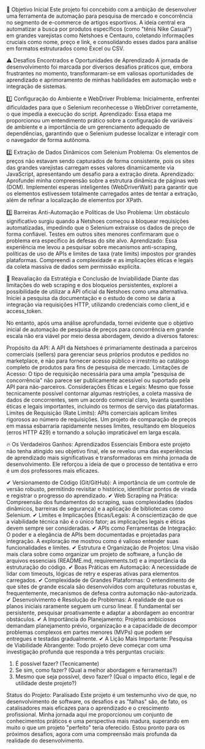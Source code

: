 🚀 Objetivo Inicial
Este projeto foi concebido com a ambição de desenvolver uma ferramenta de automação para pesquisa de mercado e concorrência no segmento de e-commerce de artigos esportivos. A ideia central era automatizar a busca por produtos específicos (como "tênis Nike Casual") em grandes varejistas como Netshoes e Centauro, coletando informações cruciais como nome, preço e link, e consolidando esses dados para análise em formatos estruturados como Excel ou CSV.

⚠ Desafios Encontrados e Oportunidades de Aprendizado
A jornada de desenvolvimento foi marcada por diversos desafios práticos que, embora frustrantes no momento, transformaram-se em valiosas oportunidades de aprendizado e aprimoramento de minhas habilidades em automação web e integração de sistemas.

1️⃣ Configuração do Ambiente e WebDriver
Problema: Inicialmente, enfrentei dificuldades para que o Selenium reconhecesse o WebDriver corretamente, o que impedia a execução do script.
Aprendizado: Essa etapa me proporcionou um entendimento prático sobre a configuração de variáveis de ambiente e a importância de um gerenciamento adequado de dependências, garantindo que o Selenium pudesse localizar e interagir com o navegador de forma autônoma.

2️⃣ Extração de Dados Dinâmicos com Selenium
Problema: Os elementos de preços não estavam sendo capturados de forma consistente, pois os sites das grandes varejistas carregam esses valores dinamicamente via JavaScript, apresentando um desafio para a extração direta.
Aprendizado: Aprofundei minha compreensão sobre a estrutura dinâmica de páginas web (DOM). Implementei esperas inteligentes (WebDriverWait) para garantir que os elementos estivessem totalmente carregados antes de tentar a extração, além de refinar a localização de elementos por XPath.

3️⃣ Barreiras Anti-Automação e Políticas de Uso
Problema: Um obstáculo significativo surgiu quando a Netshoes começou a bloquear requisições automatizadas, impedindo que o Selenium extraísse os dados de preço de forma confiável. Testes em outros sites menores confirmaram que o problema era específico às defesas do site alvo.
Aprendizado: Essa experiência me levou a pesquisar sobre mecanismos anti-scraping, políticas de uso de APIs e limites de taxa (rate limits) impostos por grandes plataformas. Compreendi a complexidade e as implicações éticas e legais da coleta massiva de dados sem permissão explícita.

🔄 Reavaliação da Estratégia e Conclusão de Inviabilidade
Diante das limitações do web scraping e dos bloqueios persistentes, explorei a possibilidade de utilizar a API oficial da Netshoes como uma alternativa. Iniciei a pesquisa da documentação e o estudo de como se daria a integração via requisições HTTP, utilizando credenciais como client_id e access_token.

No entanto, após uma análise aprofundada, tornei evidente que o objetivo inicial de automação de pesquisa de preços para concorrência em grande escala não era viável por meio dessa abordagem, devido a diversos fatores:

Propósito da API: A API da Netshoes é primariamente destinada a parceiros comerciais (sellers) para gerenciar seus próprios produtos e pedidos no marketplace, e não para fornecer acesso público e irrestrito ao catálogo completo de produtos para fins de pesquisa de mercado.
Limitações de Acesso: O tipo de requisição necessária para uma ampla "pesquisa de concorrência" não parece ser publicamente acessível ou suportado pela API para não-parceiros.
Considerações Éticas e Legais: Mesmo que fosse tecnicamente possível contornar algumas restrições, a coleta massiva de dados de concorrentes, sem um acordo comercial claro, levanta questões éticas e legais importantes, incluindo os termos de serviço das plataformas.
Limites de Requisição (Rate Limits): APIs comerciais aplicam limites rigorosos ao número de requisições. Um projeto de comparação de preços em massa esbarraria rapidamente nesses limites, resultando em bloqueios (erros HTTP 429) e tornando a solução impraticável em larga escala.

🔥 Os Verdadeiros Ganhos: Aprendizados Essenciais
Embora este projeto não tenha atingido seu objetivo final, ele se revelou uma das experiências de aprendizado mais significativas e transformadoras em minha jornada de desenvolvimento. Ele reforçou a ideia de que o processo de tentativa e erro é um dos professores mais eficazes.

✔ Versionamento de Código (Git/GitHub): A importância de um controle de versão robusto, permitindo revisitar o histórico, identificar pontos de virada e registrar o progresso do aprendizado.
✔ Web Scraping na Prática: Compreensão dos fundamentos do scraping, suas complexidades (dados dinâmicos, barreiras de segurança) e a aplicação de bibliotecas como Selenium.
✔ Limites e Implicações Éticas/Legais: A conscientização de que a viabilidade técnica não é o único fator; as implicações legais e éticas devem sempre ser consideradas.
✔ APIs como Ferramentas de Integração: O poder e a elegância de APIs bem documentadas e projetadas para integração. A exploração me mostrou como é valioso entender suas funcionalidades e limites.
✔ Estrutura e Organização de Projetos: Uma visão mais clara sobre como organizar um projeto de software, a função de arquivos essenciais (README.md, requirements.txt) e a importância da estruturação do código.
✔ Boas Práticas em Automação: A necessidade de lidar com timeouts, lógicas de retry e esperas ativas para elementos carregados.
✔ Complexidade de Grandes Plataformas: O entendimento de que sites de grande escala são desenvolvidos com arquiteturas robustas e, frequentemente, mecanismos de defesa contra automação não-autorizada.
✔ Desenvolvimento é Resolução de Problemas: A realidade de que os planos iniciais raramente seguem um curso linear. É fundamental ser persistente, pesquisar proativamente e adaptar a abordagem ao encontrar obstáculos.
✔ A Importância do Planejamento: Projetos ambiciosos demandam planejamento prévio, organização e a capacidade de decompor problemas complexos em partes menores (MVPs) que podem ser entregues e testadas gradualmente.
✔ A Lição Mais Importante: Pesquisa de Viabilidade Abrangente: Todo projeto deve começar com uma investigação profunda que responda a três perguntas cruciais:
1.  É possível fazer? (Tecnicamente)
2.  Se sim, como fazer? (Qual a melhor abordagem e ferramentas?)
3.  Mesmo que seja possível, devo fazer? (Qual o impacto ético, legal e de utilidade deste projeto?)

Status do Projeto: Paralisado
Este projeto é um testemunho vivo de que, no desenvolvimento de software, os desafios e as "falhas" são, de fato, os catalisadores mais eficazes para o aprendizado e o crescimento profissional. Minha jornada aqui me proporcionou um conjunto de conhecimentos práticos e uma perspectiva mais madura, superando em muito o que um projeto "perfeito" teria oferecido. Estou pronto para os próximos desafios, agora com uma compreensão mais profunda da realidade do desenvolvimento.